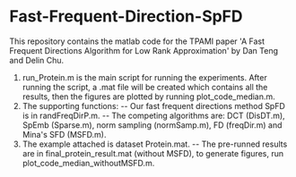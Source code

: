 # Fast-Frequent-Direction-SpFD

This repository contains the matlab code for the TPAMI paper 'A Fast Frequent Directions Algorithm for Low Rank Approximation' by Dan Teng and Delin Chu. 
1. run_Protein.m is the main script for running the experiments. After running the script, a .mat file will be created which contains all the results, then the figures are plotted by running plot_code_median.m. 
2. The supporting functions: 
   -- Our fast frequent directions method SpFD is in randFreqDirP.m.
   -- The competing algorithms are: DCT (DisDT.m), SpEmb (Sparse.m), norm sampling (normSamp.m), FD (freqDir.m) and Mina's SFD (MSFD.m). 
3. The example attached is dataset Protein.mat.
   -- The pre-runned results are in final_protein_result.mat (without MSFD), to generate figures, run plot_code_median_withoutMSFD.m. 
